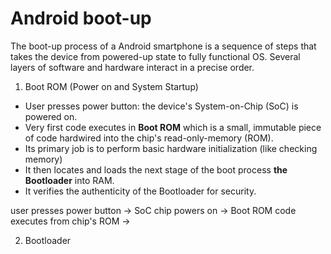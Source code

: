 # Android boot-up
The boot-up process of a Android smartphone is a sequence of steps that takes the device from powered-up state to fully functional OS. Several layers of software and hardware interact in a precise order.

1. Boot ROM (Power on and System Startup)
* User presses power button: the device's System-on-Chip (SoC) is powered on.
* Very first code executes in **Boot ROM** which is a small, immutable piece of code hardwired into the chip's read-only-memory (ROM). 
* Its primary job is to perform basic hardware initialization (like checking memory)
* It then locates and loads the next stage of the boot process **the Bootloader** into RAM. 
* It verifies the authenticity of the Bootloader for security.

user presses power button -> SoC chip powers on -> Boot ROM code executes from chip's ROM -> 

2. Bootloader